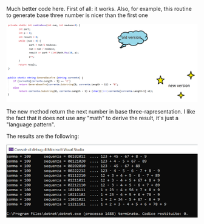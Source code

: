Much better code here. 
First of all: it works.
Also, for example, this routine to generate base three number is nicer than the first one

![alt text](https://github.com/z374/100-sum/blob/master/7-July/numeribase.png)

The new method return the next number in base three-rapresentation. I like the fact that it does not use any "math" to derive the result, it's just a "language pattern".

The results are the following:

![alt text](https://github.com/z374/100-sum/blob/master/7-July/somme.png)
